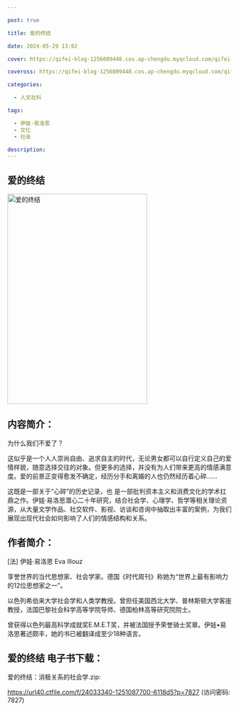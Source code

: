 ```yaml
---

post: true

title: 爱的终结

date: 2024-05-29 13:02

cover: https://qifei-blog-1256009448.cos.ap-chengdu.myqcloud.com/qifei-blog/65a4a456871b83018a90757a.jpg

coveross: https://qifei-blog-1256009448.cos.ap-chengdu.myqcloud.com/qifei-blog/65a4a456871b83018a90757a.jpg

categories:

  - 人文社科

tags:

  - 伊娃·易洛思
  - 文化
  - 社会

description:
---
```


## 爱的终结
<img alt="爱的终结 " class="aligncenter loading" data-was-processed="true" decoding="async" fetchpriority="high" height="471" src="https://qifei-blog-1256009448.cos.ap-chengdu.myqcloud.com/qifei-blog/65a4a456871b83018a90757a.jpg " style="cursor: zoom-in;" width="314"/>

## 内容简介：

为什么我们不爱了？

这似乎是一个人人崇尚自由、追求自主的时代，无论男女都可以自行定义自己的爱情样貌，随意选择交往的对象。但更多的选择，并没有为人们带来更高的情感满意度。爱的前景正变得愈发不确定，经历分手和离婚的人也仍然经历着心碎……

这既是一部关于“心碎”的历史记录，也 是一部批判资本主义和消费文化的学术扛鼎之作。伊娃·易洛思潜心二十年研究，结合社会学、心理学、哲学等相关理论资源，从大量文学作品、社交软件、影视、访谈和咨询中抽取出丰富的案例，为我们展现出现代社会如何影响了人们的情感结构和关系。

## 作者简介：

[法] 伊娃·易洛思 Eva Illouz

享誉世界的当代思想家、社会学家。德国《时代周刊》称她为“世界上最有影响力的12位思想家之一”。

以色列希伯来大学社会学和人类学教授。曾担任美国西北大学、普林斯顿大学客座教授，法国巴黎社会科学高等学院导师、德国柏林高等研究院院士。

曾获得以色列最高科学成就奖E.M.E.T奖，并被法国授予荣誉骑士奖章。伊娃•易洛思著述颇丰，她的书已被翻译成至少18种语言。

## 爱的终结 电子书下载：

爱的终结：消极关系的社会学.zip: 

https://url40.ctfile.com/f/24033340-1251087700-6118d5?p=7827 (访问密码: 7827)
